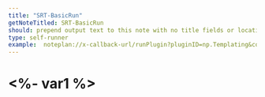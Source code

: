 ```yaml
---
title: "SRT-BasicRun"
getNoteTitled: SRT-BasicRun
should: prepend output text to this note with no title fields or location set (you will see a big foo below above the tags
type: self-runner
example:  noteplan://x-callback-url/runPlugin?pluginID=np.Templating&command=templateRunner&arg0=SRT-BasicRun&arg1=true&arg2=var1%3Dfoo%3Bvar2%3Dbar
---
```

# <%- var1 %>